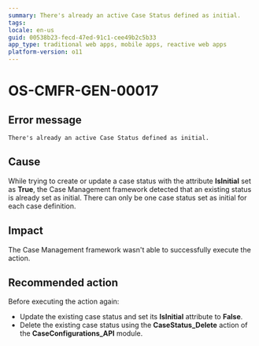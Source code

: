 ```yaml
---
summary: There's already an active Case Status defined as initial.
tags:
locale: en-us
guid: 00538b23-fecd-47ed-91c1-cee49b2c5b33
app_type: traditional web apps, mobile apps, reactive web apps
platform-version: o11
---
```


# OS-CMFR-GEN-00017

## Error message

`There's already an active Case Status defined as initial.`

## Cause

While trying to create or update a case status with the attribute **IsInitial** set as **True**, the Case Management framework detected that an existing status is already set as initial. There can only be one case status set as initial for each case definition.

## Impact

The Case Management framework wasn't able to successfully execute the action.

## Recommended action

Before executing the action again:

* Update the existing case status and set its **IsInitial** attribute to **False**.
* Delete the existing case status using the **CaseStatus_Delete** action of the **CaseConfigurations_API** module.
